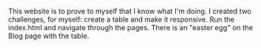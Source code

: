 This website is to prove to myself that I know what I'm doing. I created two challenges, for myself: create a table and make it responsive.
Run the index.html and navigate through the pages. There is an "easter egg" on the Blog page with the table.
